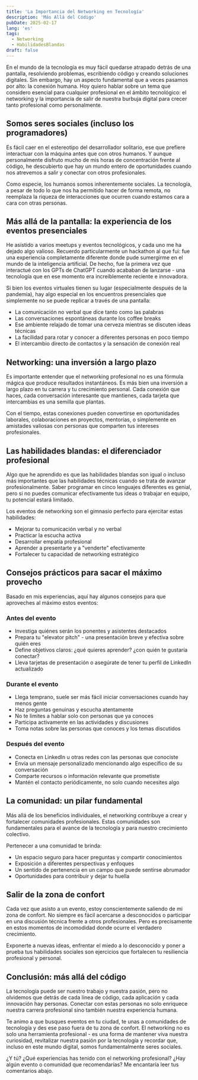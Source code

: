 ```yaml
---
title: 'La Importancia del Networking en Tecnología'
description: 'Más Allá del Código'
pubDate: 2025-02-17
lang: 'es'
tags: 
  - Networking
  - HabilidadesBlandas
draft: false
---
```


En el mundo de la tecnología es muy fácil quedarse atrapado detrás de una pantalla, resolviendo problemas, escribiendo código y creando soluciones digitales. Sin embargo, hay un aspecto fundamental que a veces pasamos por alto: la conexión humana. Hoy quiero hablar sobre un tema que considero esencial para cualquier profesional en el ámbito tecnológico: el networking y la importancia de salir de nuestra burbuja digital para crecer tanto profesional como personalmente.

## Somos seres sociales (incluso los programadores)

Es fácil caer en el estereotipo del desarrollador solitario, ese que prefiere interactuar con la máquina antes que con otros humanos. Y aunque personalmente disfruto mucho de mis horas de concentración frente al código, he descubierto que hay un mundo entero de oportunidades cuando nos atrevemos a salir y conectar con otros profesionales.

Como especie, los humanos somos inherentemente sociales. La tecnología, a pesar de todo lo que nos ha permitido hacer de forma remota, no reemplaza la riqueza de interacciones que ocurren cuando estamos cara a cara con otras personas.

## Más allá de la pantalla: la experiencia de los eventos presenciales

He asistido a varios meetups y eventos tecnológicos, y cada uno me ha dejado algo valioso. Recuerdo particularmente un hackathon al que fui: fue una experiencia completamente diferente donde pude sumergirme en el mundo de la inteligencia artificial. De hecho, fue la primera vez que interactué con los GPTs de ChatGPT cuando acababan de lanzarse - una tecnología que en ese momento era increíblemente reciente e innovadora.

Si bien los eventos virtuales tienen su lugar (especialmente después de la pandemia), hay algo especial en los encuentros presenciales que simplemente no se puede replicar a través de una pantalla:

- La comunicación no verbal que dice tanto como las palabras
- Las conversaciones espontáneas durante los coffee breaks
- Ese ambiente relajado de tomar una cerveza mientras se discuten ideas técnicas
- La facilidad para rotar y conocer a diferentes personas en poco tiempo
- El intercambio directo de contactos y la sensación de conexión real

## Networking: una inversión a largo plazo

Es importante entender que el networking profesional no es una fórmula mágica que produce resultados instantáneos. Es más bien una inversión a largo plazo en tu carrera y tu crecimiento personal. Cada conexión que haces, cada conversación interesante que mantienes, cada tarjeta que intercambias es una semilla que plantas.

Con el tiempo, estas conexiones pueden convertirse en oportunidades laborales, colaboraciones en proyectos, mentorías, o simplemente en amistades valiosas con personas que comparten tus intereses profesionales.

## Las habilidades blandas: el diferenciador profesional

Algo que he aprendido es que las habilidades blandas son igual o incluso más importantes que las habilidades técnicas cuando se trata de avanzar profesionalmente. Saber programar en cinco lenguajes diferentes es genial, pero si no puedes comunicar efectivamente tus ideas o trabajar en equipo, tu potencial estará limitado.

Los eventos de networking son el gimnasio perfecto para ejercitar estas habilidades:

- Mejorar tu comunicación verbal y no verbal
- Practicar la escucha activa
- Desarrollar empatía profesional
- Aprender a presentarte y a "venderte" efectivamente
- Fortalecer tu capacidad de networking estratégico

## Consejos prácticos para sacar el máximo provecho

Basado en mis experiencias, aquí hay algunos consejos para que aproveches al máximo estos eventos:

### Antes del evento

- Investiga quiénes serán los ponentes y asistentes destacados
- Prepara tu "elevator pitch" - una presentación breve y efectiva sobre quién eres
- Define objetivos claros: ¿qué quieres aprender? ¿con quién te gustaría conectar?
- Lleva tarjetas de presentación o asegúrate de tener tu perfil de LinkedIn actualizado

### Durante el evento

- Llega temprano, suele ser más fácil iniciar conversaciones cuando hay menos gente
- Haz preguntas genuinas y escucha atentamente
- No te limites a hablar solo con personas que ya conoces
- Participa activamente en las actividades y discusiones
- Toma notas sobre las personas que conoces y los temas discutidos

### Después del evento

- Conecta en LinkedIn u otras redes con las personas que conociste
- Envía un mensaje personalizado mencionando algo específico de su conversación
- Comparte recursos o información relevante que prometiste
- Mantén el contacto periódicamente, no solo cuando necesites algo

## La comunidad: un pilar fundamental

Más allá de los beneficios individuales, el networking contribuye a crear y fortalecer comunidades profesionales. Estas comunidades son fundamentales para el avance de la tecnología y para nuestro crecimiento colectivo.

Pertenecer a una comunidad te brinda:

- Un espacio seguro para hacer preguntas y compartir conocimientos
- Exposición a diferentes perspectivas y enfoques
- Un sentido de pertenencia en un campo que puede sentirse abrumador
- Oportunidades para contribuir y dejar tu huella

## Salir de la zona de confort

Cada vez que asisto a un evento, estoy conscientemente saliendo de mi zona de confort. No siempre es fácil acercarse a desconocidos o participar en una discusión técnica frente a otros profesionales. Pero es precisamente en estos momentos de incomodidad donde ocurre el verdadero crecimiento.

Exponerte a nuevas ideas, enfrentar el miedo a lo desconocido y poner a prueba tus habilidades sociales son ejercicios que fortalecen tu resiliencia profesional y personal.

## Conclusión: más allá del código

La tecnología puede ser nuestro trabajo y nuestra pasión, pero no olvidemos que detrás de cada línea de código, cada aplicación y cada innovación hay personas. Conectar con estas personas no solo enriquece nuestra carrera profesional sino también nuestra experiencia humana.

Te animo a que busques eventos en tu ciudad, te unas a comunidades de tecnología y des ese paso fuera de tu zona de confort. El networking no es solo una herramienta profesional - es una forma de mantener viva nuestra curiosidad, revitalizar nuestra pasión por la tecnología y recordar que, incluso en este mundo digital, somos fundamentalmente seres sociales.

¿Y tú? ¿Qué experiencias has tenido con el networking profesional? ¿Hay algún evento o comunidad que recomendarías? Me encantaría leer tus comentarios abajo.
